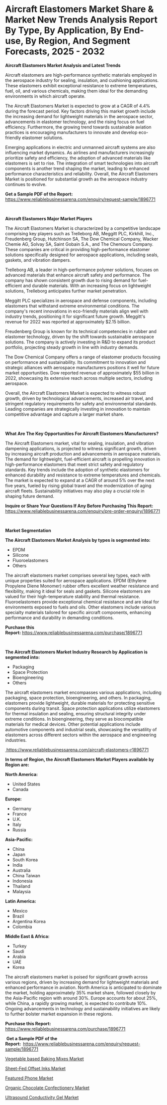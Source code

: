 <p><h1>Aircraft Elastomers Market Share & Market New Trends Analysis Report By Type, By Application, By End-use, By Region, And Segment Forecasts, 2025 - 2032</h1></p><p><strong>Aircraft Elastomers Market Analysis and Latest Trends</strong></p>
<p><p>Aircraft elastomers are high-performance synthetic materials employed in the aerospace industry for sealing, insulation, and cushioning applications. These elastomers exhibit exceptional resistance to extreme temperatures, fuel, oil, and various chemicals, making them ideal for the demanding environments in which aircraft operate.</p><p>The Aircraft Elastomers Market is expected to grow at a CAGR of 4.4% during the forecast period. Key factors driving this market growth include the increasing demand for lightweight materials in the aerospace sector, advancements in elastomer technology, and the rising focus on fuel efficiency. Furthermore, the growing trend towards sustainable aviation practices is encouraging manufacturers to innovate and develop eco-friendly elastomer solutions.</p><p>Emerging applications in electric and unmanned aircraft systems are also influencing market dynamics. As airlines and manufacturers increasingly prioritize safety and efficiency, the adoption of advanced materials like elastomers is set to rise. The integration of smart technologies into aircraft components is another trend shaping the market, leading to enhanced performance characteristics and reliability. Overall, the Aircraft Elastomers Market is positioned for substantial growth as the aerospace industry continues to evolve.</p></p>
<p><strong>Get a Sample PDF of the Report:&nbsp;</strong> <a href="https://www.reliablebusinessarena.com/enquiry/request-sample/1896771?utm_campaign=2106&utm_medium=2&utm_source=Github&utm_content=ia&utm_term=04022025&utm_id=aircraft-elastomers">https://www.reliablebusinessarena.com/enquiry/request-sample/1896771</a></p>
<p>&nbsp;</p>
<p><strong>Aircraft Elastomers Major Market Players</strong></p>
<p><p>The Aircraft Elastomers Market is characterized by a competitive landscape comprising key players such as Trelleborg AB, Meggitt PLC, Kirkhill, Inc., Freudenberg Group, Hutchinson SA, The Dow Chemical Company, Wacker Chemie AG, Solvay SA, Saint Gobain S.A., and The Chemours Company. These companies are critical in providing high-performance elastomer solutions specifically designed for aerospace applications, including seals, gaskets, and vibration dampers.</p><p>Trelleborg AB, a leader in high-performance polymer solutions, focuses on advanced materials that enhance aircraft safety and performance. The company has shown consistent growth due to rising demand for fuel-efficient and durable materials. With an increasing focus on lightweight solutions, Trelleborg anticipates further market penetration.</p><p>Meggitt PLC specializes in aerospace and defense components, including elastomers that withstand extreme environmental conditions. The company's recent innovations in eco-friendly materials align well with industry trends, positioning it for significant future growth. Meggitt's revenue for 2022 was reported at approximately $2.15 billion.</p><p>Freudenberg Group is known for its technical competencies in rubber and elastomer technology, driven by the shift towards sustainable aerospace solutions. The company is actively investing in R&D to expand its product portfolio, projecting steady growth in line with industry demands.</p><p>The Dow Chemical Company offers a range of elastomer products focusing on performance and sustainability. Its commitment to innovation and strategic alliances with aerospace manufacturers positions it well for future market opportunities. Dow reported revenue of approximately $55 billion in 2022, showcasing its extensive reach across multiple sectors, including aerospace.</p><p>Overall, the Aircraft Elastomers Market is expected to witness robust growth, driven by technological advancements, increased air travel, and stringent regulatory requirements for safety and environmental standards. Leading companies are strategically investing in innovation to maintain competitive advantage and capture a larger market share.</p></p>
<p>&nbsp;</p>
<p><strong>What Are The Key Opportunities For Aircraft Elastomers Manufacturers?</strong></p>
<p><p>The Aircraft Elastomers market, vital for sealing, insulation, and vibration dampening applications, is projected to witness significant growth, driven by increasing aircraft production and advancements in aerospace materials. The demand for lightweight, fuel-efficient aircraft is propelling innovation in high-performance elastomers that meet strict safety and regulatory standards. Key trends include the adoption of synthetic elastomers for enhanced durability and resistance to extreme temperatures and chemicals. The market is expected to expand at a CAGR of around 5% over the next five years, fueled by rising global travel and the modernization of aging aircraft fleets. Sustainability initiatives may also play a crucial role in shaping future demand.</p></p>
<p><strong>Inquire or Share Your Questions If Any Before Purchasing This Report:</strong> <a href="https://www.reliablebusinessarena.com/enquiry/pre-order-enquiry/1896771?utm_campaign=2106&utm_medium=2&utm_source=Github&utm_content=ia&utm_term=04022025&utm_id=aircraft-elastomers">https://www.reliablebusinessarena.com/enquiry/pre-order-enquiry/1896771</a></p>
<p>&nbsp;</p>
<p><strong>Market Segmentation</strong></p>
<p><strong>The Aircraft Elastomers Market Analysis by types is segmented into:</strong></p>
<p><ul><li>EPDM</li><li>Silicone</li><li>Fluoroelastomers</li><li>Others</li></ul></p>
<p><p>The aircraft elastomers market comprises several key types, each with unique properties suited for aerospace applications. EPDM (Ethylene Propylene Diene Monomer) rubber offers excellent weather resistance and flexibility, making it ideal for seals and gaskets. Silicone elastomers are valued for their high-temperature stability and thermal resistance. Fluoroelastomers provide exceptional chemical resistance and are ideal for environments exposed to fuels and oils. Other elastomers include various specialty materials tailored for specific aircraft components, enhancing performance and durability in demanding conditions.</p></p>
<p><strong>Purchase this Report:&nbsp;</strong><a href="https://www.reliablebusinessarena.com/purchase/1896771?utm_campaign=2106&utm_medium=2&utm_source=Github&utm_content=ia&utm_term=04022025&utm_id=aircraft-elastomers">https://www.reliablebusinessarena.com/purchase/1896771</a></p>
<p>&nbsp;</p>
<p><strong>The Aircraft Elastomers Market Industry Research by Application is segmented into:</strong></p>
<p><ul><li>Packaging</li><li>Space Protection</li><li>Bioengineering</li><li>Others</li></ul></p>
<p><p>The aircraft elastomers market encompasses various applications, including packaging, space protection, bioengineering, and others. In packaging, elastomers provide lightweight, durable materials for protecting sensitive components during transit. Space protection applications utilize elastomers for thermal insulation and sealing, ensuring structural integrity under extreme conditions. In bioengineering, they serve as biocompatible materials for medical devices. Other potential applications include automotive components and industrial seals, showcasing the versatility of elastomers across different sectors within the aerospace and engineering industries.</p></p>
<p><a href="https://www.reliablebusinessarena.com/aircraft-elastomers-r1896771?utm_campaign=2106&utm_medium=2&utm_source=Github&utm_content=ia&utm_term=04022025&utm_id=aircraft-elastomers">&nbsp;https://www.reliablebusinessarena.com/aircraft-elastomers-r1896771</a></p>
<p><strong>In terms of Region, the Aircraft Elastomers Market Players available by Region are:</strong></p>
<p>
    <p> <strong> North America: </strong>
        <ul>
            <li>United States</li>
            <li>Canada</li>
        </ul>
        </p> 
    <p> <strong> Europe: </strong>
        <ul>
            <li>Germany</li>
            <li>France</li>
            <li>U.K.</li>
            <li>Italy</li>
            <li>Russia</li>
        </ul>
        </p> 
    <p> <strong> Asia-Pacific: </strong>
        <ul>
            <li>China</li>
            <li>Japan</li>
            <li>South Korea</li>
            <li>India</li>
            <li>Australia</li>
            <li>China Taiwan</li>
            <li>Indonesia</li>
            <li>Thailand</li>
            <li>Malaysia</li>
        </ul>
        </p> 
    <p> <strong> Latin America: </strong>
        <ul>
            <li>Mexico</li>
            <li>Brazil</li>
            <li>Argentina Korea</li>
            <li>Colombia</li>
        </ul>
        </p> 
    <p> <strong> Middle East & Africa: </strong>
        <ul>
            <li>Turkey</li>
            <li>Saudi</li>
            <li>Arabia</li>
            <li>UAE</li>
            <li>Korea</li>
        </ul>
    </p>
    </p>
<p><p>The aircraft elastomers market is poised for significant growth across various regions, driven by increasing demand for lightweight materials and enhanced performance in aviation. North America is anticipated to dominate the market, holding approximately 35% market share, followed closely by the Asia-Pacific region with around 30%. Europe accounts for about 25%, while China, a rapidly growing market, is expected to contribute 10%. Ongoing advancements in technology and sustainability initiatives are likely to further bolster market expansion in these regions.</p></p>
<p><strong>Purchase this Report: </strong><a href="https://www.reliablebusinessarena.com/purchase/1896771?utm_campaign=2106&utm_medium=2&utm_source=Github&utm_content=ia&utm_term=04022025&utm_id=aircraft-elastomers">https://www.reliablebusinessarena.com/purchase/1896771</a></p>
<p>&nbsp;<strong>Get a Sample PDF of the Report:&nbsp;&nbsp;</strong><a href="https://www.reliablebusinessarena.com/enquiry/request-sample/1896771?utm_campaign=2106&utm_medium=2&utm_source=Github&utm_content=ia&utm_term=04022025&utm_id=aircraft-elastomers">https://www.reliablebusinessarena.com/enquiry/request-sample/1896771</a></p>
<p><strong></strong></p>
<p><p><a href="https://www.linkedin.com/pulse/qualitative-quantitative-insights-vegetable-based-baking-cx8be?utm_campaign=2106&utm_medium=2&utm_source=Github&utm_content=ia&utm_term=04022025&utm_id=aircraft-elastomers">Vegetable based Baking Mixes Market</a></p><p><a href="https://github.com/JosephineMcguire65/Market-Research-Report-List-1/blob/main/sheet-fed-offset-inks-market.md?utm_campaign=2106&utm_medium=2&utm_source=Github&utm_content=ia&utm_term=04022025&utm_id=aircraft-elastomers">Sheet-Fed Offset Inks Market</a></p><p><a href="https://www.linkedin.com/pulse/global-featured-phone-market-analysis-trends-forecasts-growth-1olle?utm_campaign=2106&utm_medium=2&utm_source=Github&utm_content=ia&utm_term=04022025&utm_id=aircraft-elastomers">Featured Phone Market</a></p><p><a href="https://www.linkedin.com/pulse/latest-developments-organic-chocolate-confectionery-industry-pxz0e?utm_campaign=2106&utm_medium=2&utm_source=Github&utm_content=ia&utm_term=04022025&utm_id=aircraft-elastomers">Organic Chocolate Confectionery Market</a></p><p><a href="https://www.linkedin.com/pulse/growth-global-ultrasound-conductivity-gel-market-ananticipated123-hscde?utm_campaign=2106&utm_medium=2&utm_source=Github&utm_content=ia&utm_term=04022025&utm_id=aircraft-elastomers">Ultrasound Conductivity Gel Market</a></p></p>
